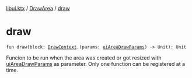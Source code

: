 [libui.ktx](../index.md) / [DrawArea](index.md) / [draw](./draw.md)

# draw

`fun draw(block: `[`DrawContext`](../-draw-context.md)`.(params: `[`uiAreaDrawParams`](../../libui/ui-area-draw-params/index.md)`) -> Unit): Unit`

Funcion to be run when the area was created or got resized with [uiAreaDrawParams](../../libui/ui-area-draw-params/index.md) as parameter.
Only one function can be registered at a time.

